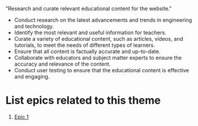"Research and curate relevant educational content for the website."

* Conduct research on the latest advancements and trends in engineering and technology.
* Identify the most relevant and useful information for teachers.
* Curate a variety of educational content, such as articles, videos, and tutorials, to meet the needs of different types of learners.
* Ensure that all content is factually accurate and up-to-date.
* Collaborate with educators and subject matter experts to ensure the accuracy and relevance of the content.
* Conduct user testing to ensure that the educational content is effective and engaging.


# List epics related to this theme
1. [Epic 1](../../../../documentation/templates/theme/initiatives/epics/epic_template.md)
